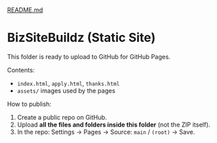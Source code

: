 [README.md](https://github.com/user-attachments/files/22711804/README.md)
# BizSiteBuildz (Static Site)

This folder is ready to upload to GitHub for GitHub Pages.

Contents:
- `index.html`, `apply.html`, `thanks.html`
- `assets/` images used by the pages

How to publish:
1) Create a public repo on GitHub.
2) Upload **all the files and folders inside this folder** (not the ZIP itself).
3) In the repo: Settings → Pages → Source: `main` / `(root)` → Save.
